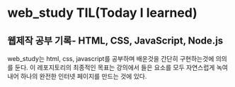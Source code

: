 # web_study TIL(Today I learned)
## 웹제작 공부 기록- HTML, CSS, JavaScript, Node.js
web_study는 html, css, javascript를 공부하며 배운것을 간단히 구현하는것에 의의를 둔다.
이 레포지토리의 최종적인 목표는 강의에서 들은 요소를 모두 자연스럽게 녹여내어
하나의 완전한 인터넷 페이지를 만드는 것에 있다.

